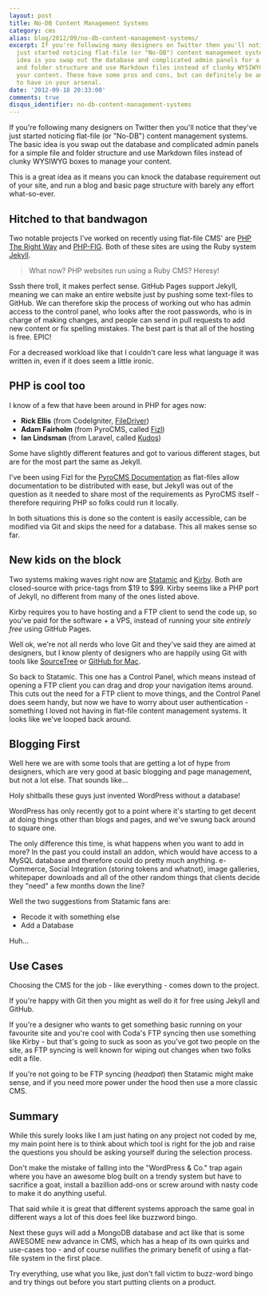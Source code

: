 ```yaml
---
layout: post
title: No-DB Content Management Systems
category: cms
alias: blog/2012/09/no-db-content-management-systems/
excerpt: If you're following many designers on Twitter then you'll notice that they've
  just started noticing flat-file (or "No-DB") content management systems. The basic
  idea is you swap out the database and complicated admin panels for a simple file
  and folder structure and use Markdown files instead of clunky WYSIWYG boxes to manage
  your content. These have some pros and cons, but can definitely be an awesome tool
  to have in your arsenal.
date: '2012-09-18 20:33:00'
comments: true
disqus_identifier: no-db-content-management-systems
---
```


If you're following many designers on Twitter then you'll notice that they've just started noticing flat-file (or "No-DB") content management systems. The basic idea is you swap out the database and complicated admin panels for a simple file and folder structure and use Markdown files instead of clunky WYSIWYG boxes to manage your content.

This is a great idea as it means you can knock the database requirement out of your site, and run a blog and basic page structure with barely any effort what-so-ever. 

## Hitched to that bandwagon

Two notable projects I've worked on recently using flat-file CMS' are [PHP The Right Way][phptrw] and [PHP-FIG][phpfig]. Both of these sites are using the Ruby system [Jekyll][jekyll].

> What now? PHP websites run using a Ruby CMS? Heresy! 

Sssh there troll, it makes perfect sense. GitHub Pages support Jekyll, meaning we can make an entire website just by pushing some text-files to GitHub. We can therefore skip the process of working out who has admin access to the control panel, who looks after the root passwords, who is in charge of making changes, and people can send in pull requests to add new content or fix spelling mistakes. The best part is that all of the hosting is free. EPIC!

For a decreased workload like that I couldn't care less what language it was written in, even if it does seem a little ironic.

## PHP is cool too

I know of a few that have been around in PHP for ages now:

* **Rick Ellis** (from CodeIgniter, [FileDriver][filedriver])
* **Adam Fairholm** (from PyroCMS, called [Fizl][fizl])
* **Ian Lindsman** (from Laravel, called [Kudos][kudos])

Some have slightly different features and got to various different stages, but are for the most part the same as Jekyll.

I've been using Fizl for the [PyroCMS Documentation][pyrodocs] as flat-files allow documentation to be distributed with ease, but Jekyll was out of the question as it needed to share most of the requirements as PyroCMS itself - therefore requiring PHP so folks could run it locally. 

In both situations this is done so the content is easily accessible, can be modified via Git and skips the need for a database. This all makes sense so far.

## New kids on the block

Two systems making waves right now are [Statamic][statamic] and [Kirby][kirby]. Both are closed-source with price-tags from $19 to $99. Kirby seems like a PHP port of Jekyll, no different from many of the ones listed above. 

Kirby requires you to have hosting and a FTP client to send the code up, so you've paid for the software + a VPS, instead of running your site _entirely free_ using GitHub Pages.

Well ok, we're not all nerds who love Git and they've said they are aimed at designers, but I know plenty of designers who are happily using Git with tools like [SourceTree][sourcetree] or [GitHub for Mac][gitformac]. 

So back to Statamic. This one has a Control Panel, which means instead of opening a FTP client you can drag and drop your navigation items around. This cuts out the need for a FTP client to move things, and the Control Panel does seem handy, but now we have to worry about user authentication - something I loved not having in flat-file content management systems. It looks like we've looped back around.

## Blogging First

Well here we are with some tools that are getting a lot of hype from designers, which are very good at basic blogging and page management, but not a lot else. That sounds like...

Holy shitballs these guys just invented WordPress without a database!

WordPress has only recently got to a point where it's starting to get decent at doing things other than blogs and pages, and we've swung back around to square one.

The only difference this time, is what happens when you want to add in more? In the past you could install an addon, which would have access to a MySQL database and therefore could do pretty much anything. e-Commerce, Social Integration (storing tokens and whatnot), image galleries, whitepaper downloads and all of the other random things that clients decide they "need" a few months down the line?

Well the two suggestions from Statamic fans are:

* Recode it with something else
* Add a Database

Huh...

## Use Cases

Choosing the CMS for the job - like everything - comes down to the project. 

If you're happy with Git then you might as well do it for free using Jekyll and GitHub.

If you're a designer who wants to get something basic running on your favourite site and you're cool with Coda's FTP syncing then use something like Kirby - but that's going to suck as soon as you've got two people on the site, as FTP syncing is well known for wiping out changes when two folks edit a file.

If you're not going to be FTP syncing (*headpat*) then Statamic might make sense, and if you need more power under the hood then use a more classic CMS. 

## Summary 

While this surely looks like I am just hating on any project not coded by me, my main point here is to think about which tool is right for the job and raise the questions you should be asking yourself during the selection process.

Don't make the mistake of falling into the "WordPress & Co." trap again where you have an awesome blog built on a trendy system but have to sacrifice a goat, install a bazillion add-ons or screw around with nasty code to make it do anything useful. 

That said while it is great that different systems approach the same goal in different ways a lot of this does feel like buzzword bingo. 

Next these guys will add a MongoDB database and act like that is some AWESOME new advance in CMS, which has a heap of its own quirks and use-cases too - and of course nullifies the primary benefit of using a flat-file system in the first place.

Try everything, use what you like, just don't fall victim to buzz-word bingo and try things out before you start putting clients on a product.

  [fizl]: http://parse19.com/fizl/
  [filedriver]: https://vimeo.com/20223857
  [kudos]: https://github.com/ianlandsman/Kudos
  [pyrodocs]: http://docs.pyrocms.com/2.1/manual/
  [phptrw]: http://phptherightway.com/
  [phpfig]: http://www.php-fig.org/
  [jekyll]: https://github.com/mojombo/jekyll/wiki
  [adam]: https://twitter.com/adamfairholm
  [kirby]: http://getkirby.com/
  [statamic]: http://statamic.com/
  [sourcetree]: http://www.sourcetreeapp.com/
  [gitformac]: http://mac.github.com/
